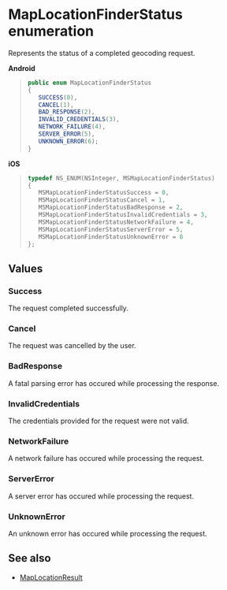 # MapLocationFinderStatus enumeration

Represents the status of a completed geocoding request.

**Android**

>```java
>public enum MapLocationFinderStatus
>{
>    SUCCESS(0),
>    CANCEL(1),
>    BAD_RESPONSE(2),
>    INVALID_CREDENTIALS(3),
>    NETWORK_FAILURE(4),
>    SERVER_ERROR(5),
>    UNKNOWN_ERROR(6);
>}
>```

**iOS**

>```objectivec
>typedef NS_ENUM(NSInteger, MSMapLocationFinderStatus)
>{
>    MSMapLocationFinderStatusSuccess = 0,
>    MSMapLocationFinderStatusCancel = 1,
>    MSMapLocationFinderStatusBadResponse = 2,
>    MSMapLocationFinderStatusInvalidCredentials = 3,
>    MSMapLocationFinderStatusNetworkFailure = 4,
>    MSMapLocationFinderStatusServerError = 5,
>    MSMapLocationFinderStatusUnknownError = 6
>};
>```

## Values

### Success

The request completed successfully.

### Cancel

The request was cancelled by the user.

### BadResponse

A fatal parsing error has occured while processing the response.

### InvalidCredentials

The credentials provided for the request were not valid.

### NetworkFailure

A network failure has occured while processing the request.

### ServerError

A server error has occured while processing the request.

### UnknownError

An unknown error has occured while processing the request.

## See also

* [MapLocationResult](MapLocationResult-class.md)
